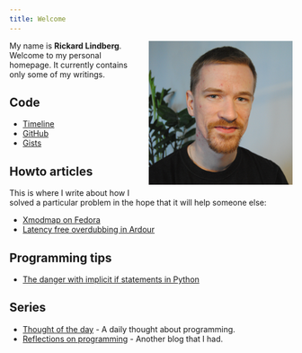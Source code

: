 ```yaml
---
title: Welcome
---
```


<img src="/images/avatar.png" style="float: right; padding-left: 30px; padding-bottom: 21px;" />

My name is **Rickard Lindberg**. Welcome to my personal homepage. It currently
contains only some of my writings.

## Code

- [Timeline](http://thetimelineproj.sourceforge.net/ "The timeline project")
- [GitHub](https://github.com/rickardlindberg "My projects on GitHub")
- [Gists](https://gist.github.com/rickardlindberg "Gists")

## Howto articles

This is where I write about how I solved a particular problem in the hope that
it will help someone else:

- [Xmodmap on Fedora](/writing/xmodmap-on-fedora/index.html "Xmodmap on Fedora")
- [Latency free overdubbing in Ardour](/writing/ardour-latency-free-overdubbing/index.html "Latency free overdubbing in Ardour")

## Programming tips

- [The danger with implicit if statements in Python](/writing/python-danger-implicit-if/index.html "The danger with implicit if statements in Python")

## Series

- [Thought of the day](/writing/thought-of-the-day/index.html "Thought of the day") - A daily thought about programming.
- [Reflections on programming](/writing/reflections-on-programming/index.html) - Another blog that I had.
